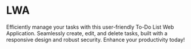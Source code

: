 # LWA
Efficiently manage your tasks with this user-friendly To-Do List Web Application. Seamlessly create, edit, and delete tasks, built with a responsive design and robust security. Enhance your productivity today!
